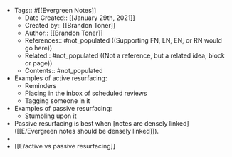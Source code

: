 - Tags:: #[[Evergreen Notes]]
    - Date Created:: [[January 29th, 2021]]
    - Created by:: [[Brandon Toner]]
    - Author:: [[Brandon Toner]]
    - References:: #not_populated ((Supporting FN, LN, EN, or RN would go here))
    - Related:: #not_populated ((Not a reference, but a related idea, block or page))
    - Contents:: #not_populated
- Examples of active resurfacing:
    - Reminders
    - Placing in the inbox of scheduled reviews
    - Tagging someone in it
- Examples of passive resurfacing:
    - Stumbling upon it
- Passive resurfacing is best when [notes are densely linked]([[E/Evergreen notes should be densely linked]]).
- 
- [[E/active vs passive resurfacing]]
